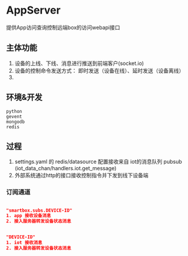 
AppServer
========
提供App访问查询控制远端box的访问webapi接口

## 主体功能

1. 设备的上线、下线、消息进行推送到前端客户(socket.io)
2. 设备的控制命令发送方式： 即时发送（设备在线）、延时发送（设备离线）
3. 

## 环境&开发

    python
    gevent 
    mongodb
    redis 

## 过程

1. settings.yaml 的 redis/datasource 配置接收来自 iot的消息队列  pubsub (iot_data_chan/handlers.iot.get_message)
2. 外部系统通过http的接口接收控制指令并下发到线下设备端


### 订阅通道

```json
   
"smartbox.subs.DEVICE-ID"
1. app 接收设备消息
2. 接入服务器转发设备状态消息


"DEVICE-ID"
1. iot 接收消息
2. 接入服务器转发设备状态消息   

```